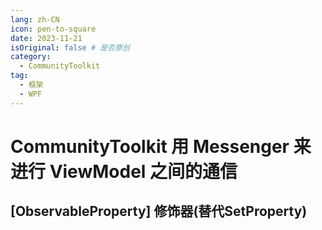 ```yaml
---
lang: zh-CN 
icon: pen-to-square
date: 2023-11-21
isOriginal: false # 是否原创
category:
  - CommunityToolkit
tag:
  - 框架
  - WPF
---
```



# CommunityToolkit 用 Messenger 来进行 ViewModel 之间的通信

## [ObservableProperty] 修饰器(替代SetProperty)
